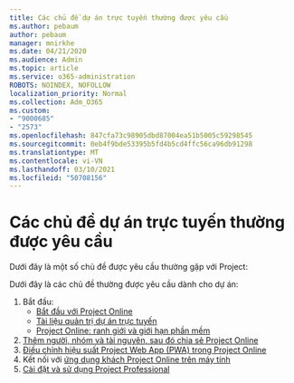 ```yaml
---
title: Các chủ đề dự án trực tuyến thường được yêu cầu
ms.author: pebaum
author: pebaum
manager: mnirkhe
ms.date: 04/21/2020
ms.audience: Admin
ms.topic: article
ms.service: o365-administration
ROBOTS: NOINDEX, NOFOLLOW
localization_priority: Normal
ms.collection: Adm_O365
ms.custom:
- "9000685"
- "2573"
ms.openlocfilehash: 847cfa73c98905dbd87004ea51b5005c59298545
ms.sourcegitcommit: 0eb4f9bde53395b5fd4b5cd4ffc56ca96db91298
ms.translationtype: MT
ms.contentlocale: vi-VN
ms.lasthandoff: 03/10/2021
ms.locfileid: "50708156"
---
```

# <a name="project-online-frequently-requested-topics"></a>Các chủ đề dự án trực tuyến thường được yêu cầu

Dưới đây là một số chủ đề được yêu cầu thường gặp với Project:

Dưới đây là các chủ đề thường được yêu cầu dành cho dự án:
1.  Bắt đầu: 
    -   [Bắt đầu với Project Online](https://docs.microsoft.com/projectonline/get-started-with-project-online) 
    -   [Tài liệu quản trị dự án trực tuyến](https://docs.microsoft.com/projectonline/project-online) 
    -   [Project Online: ranh giới và giới hạn phần mềm](https://docs.microsoft.com/ProjectOnline/project-online-software-boundaries-and-limits) 
2.  [Thêm người, nhóm và tài nguyên, sau đó chia sẻ Project Online](https://docs.microsoft.com/projectonline/step-2-add-people-to-project-online) 
3.  [Điều chỉnh hiệu suất Project Web App (PWA) trong Project Online](https://docs.microsoft.com/projectonline/tune-project-online-performance)
4.  Kết nối với [ứng dụng khách Project Online trên máy tính](https://docs.microsoft.com/projectonline/connect-to-project-online-with-the-project-online-desktop-client) 
5.  [Cài đặt và sử dụng Project Professional](https://support.office.com/article/install-project-7059249b-d9fe-4d61-ab96-5c5bf435f281) 
